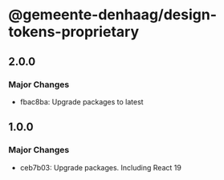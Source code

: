 # @gemeente-denhaag/design-tokens-proprietary

## 2.0.0

### Major Changes

- fbac8ba: Upgrade packages to latest

## 1.0.0

### Major Changes

- ceb7b03: Upgrade packages. Including React 19
